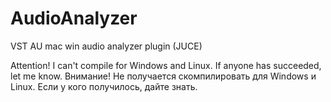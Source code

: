 # AudioAnalyzer
VST AU mac win audio analyzer plugin (JUCE)

Attention! I can't compile for Windows and Linux. If anyone has succeeded, let me know.
Внимание! Не получается скомпилировать для Windows и Linux. Если у кого  получилось, дайте знать.